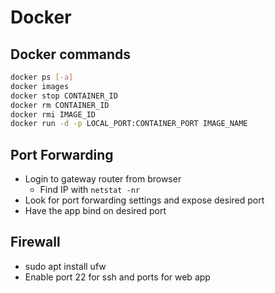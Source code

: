 # Docker

## Docker commands

```sh
docker ps [-a]
docker images
docker stop CONTAINER_ID
docker rm CONTAINER_ID
docker rmi IMAGE_ID
docker run -d -p LOCAL_PORT:CONTAINER_PORT IMAGE_NAME
```

## Port Forwarding

- Login to gateway router from browser
    - Find IP with `netstat -nr`
- Look for port forwarding settings and expose desired port
- Have the app bind on desired port

## Firewall

- sudo apt install ufw
- Enable port 22 for ssh and ports for web app